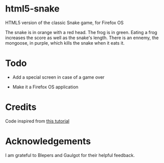 html5-snake
===========

HTML5 version of the classic Snake game, for Firefox OS

The snake is in orange with a red head.
The frog is in green. Eating a frog increases the score as well as the snake's length.
There is an ennemy, the mongoose, in purple, which kills the snake when it eats it.


Todo
====

* Add a special screen in case of a game over

* Make it a Firefox OS application


Credits
=======

Code inspired from [this tutorial](http://thecodeplayer.com/walkthrough/html5-game-tutorial-make-a-snake-game-using-html5-canvas-jquery)


Acknowledgements
================

I am grateful to Blepers and Gaulgot for their helpful feedback.
